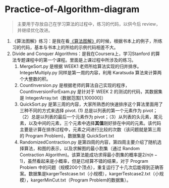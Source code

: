 # Practice-of-Algorithm-diagram

> 主要用于存放自己在学习算法的过程中，练习的代码，以供今后 review，并继续优化改进。

1. 《算法图解》练习：是我在看[《算法图解》](https://book.douban.com/subject/26979890/)的时候，根据书本上的例子，所练习的代码，基本与书本上的所给的示例代码相差不大。
2. Divide and Conquer Algorithms：是我在Coursera上，学习Stanford 的算法专题课程中的第一个课程。里面是上课过程中所涉及的练习。
   1. MergeSort.py 是根据 WEEK1 老师所给算法实现的归并排序。IntegerMultiply.py 同样是第一周的内容，利用 Karatsuda 算法来计算两个大整数的积。
   2. CountInversion.py 是根据老师的算法自己实现的程序，CountInversionForExam.py 是针对于 WEEK 2 的测试的代码，其数据集是 IntegerArray.txt（数据范围[1,100000]）
   3. QuickSort.py 是第三周的内容，大家所熟悉的快速排序这个算法里面用了三种不同的方式来选择 pivot. (1) 总是以列表的第一个元素作为 pivot；（2）总是以列表的最后一个元素作为 pivot；（3）从列表的头元素，尾元素，以及中间的元素，三个元素中选择**其值**刚好排在中间的元素。该代码主要是计算在排序过程中，元素之间进行比较的次数（该问题就是第三周的 Program Problem)，数据集是 QuickSort.txt
   4. RandomizedContraction.py 是第四周的内容，第四周主要介绍了随机选择算法，和图的表示，以及求解图的最小割集（通过 Random Contraction Algorithm)。该算法能成功求得最小割集的概率是$2/n(n-1)$，虽然看起来是小概率，但是已经算不错的结果，对于 Program Problem 中的问题（规模200个顶点），重复运行了十几次后能得到正确答案。数据集是kargerTestcase.txt（小规模），kargerTestcase2.txt（小规模），kargerMinCut.txt（Program Problem的数据集）。